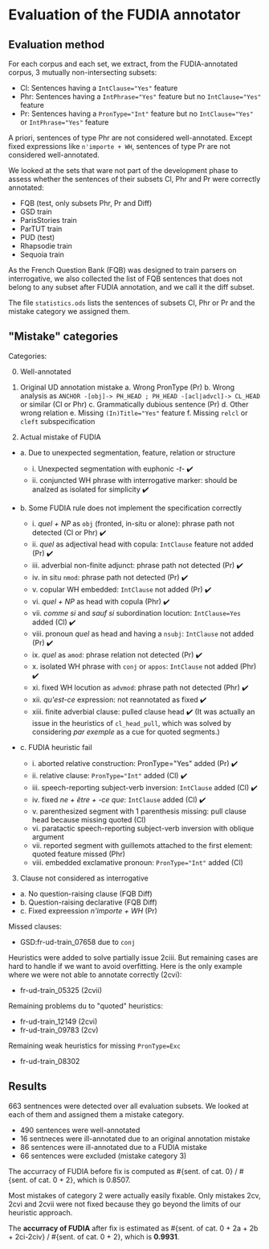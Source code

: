 # Evaluation of the FUDIA annotator

## Evaluation method

For each corpus and each set, we extract, from the FUDIA-annotated corpus, 3 mutually non-intersecting subsets:
 * Cl: Sentences having a `IntClause="Yes"` feature
 * Phr: Sentences having a `IntPhrase="Yes"` feature but no `IntClause="Yes"` feature
 * Pr: Sentences having a `PronType="Int"` feature but no `IntClause="Yes"` or `IntPhrase="Yes"` feature

A priori, sentences of type Phr are not considered well-annotated. Except fixed expressions like `n'importe + WH`, sentences of type Pr are not considered well-annotated.

We looked at the sets that ware not part of the development phase to assess whether the sentences of their subsets Cl, Phr and Pr were correctly annotated:
 * FQB (test, only subsets Phr, Pr and Diff)
 * GSD train
 * ParisStories train
 * ParTUT train
 * PUD (test)
 * Rhapsodie train
 * Sequoia train

As the French Question Bank (FQB) was designed to train parsers on interrogative, we also collected the list of FQB sentences that does not belong to any subset after FUDIA annotation, and we call it the diff subset.

The file `statistics.ods` lists the sentences of subsets Cl, Phr or Pr and the mistake category we assigned them.

## "Mistake" categories

Categories:

 0. Well-annotated

 1. Original UD annotation mistake
  a. Wrong PronType (Pr)
  b. Wrong analysis as `ANCHOR -[obj]-> PH_HEAD ; PH_HEAD -[acl|advcl]-> CL_HEAD` or similar (Cl or Phr)
  c. Grammatically dubious sentence (Pr)
  d. Other wrong relation
  e. Missing `(In)Title="Yes"` feature
  f. Missing `relcl` or `cleft` subspecification

 2. Actual mistake of FUDIA
  - a. Due to unexpected segmentation, feature, relation or structure
    - i. Unexpected segmentation with euphonic *-t-* :heavy_check_mark:
    - ii. conjuncted WH phrase with interrogative marker: should be analzed as isolated for simplicity :heavy_check_mark:

  - b. Some FUDIA rule does not implement the specification correctly
    - i. *quel + NP* as `obj` (fronted, in-situ or alone): phrase path not detected (Cl or Phr) :heavy_check_mark:
    - ii. *quel* as adjectival head with copula: `IntClause` feature not added (Pr) :heavy_check_mark: 
    - iii. adverbial non-finite adjunct: phrase path not detected (Pr) :heavy_check_mark:
    - iv. in situ `nmod`: phrase path not detected (Pr) :heavy_check_mark:
    - v. copular WH embedded: `IntClause` not added (Pr) :heavy_check_mark:
    - vi. *quel + NP* as head with copula (Phr) :heavy_check_mark:
    - vii. *comme si* and *sauf si* subordination locution: `IntClause=Yes` added (Cl) :heavy_check_mark:
    - viii. pronoun *quel* as head and having a `nsubj`: `IntClause` not added (Pr) :heavy_check_mark:
    - ix. *quel* as `amod`: phrase relation not detected (Pr) :heavy_check_mark:
    - x. isolated WH phrase with `conj` or `appos`: `IntClause` not added (Phr) :heavy_check_mark:
    - xi. fixed WH locution as `advmod`: phrase path not detected (Phr) :heavy_check_mark:
    - xii. *qu'est-ce* expression: not reannotated as fixed :heavy_check_mark:
    - xiii. finite adverbial clause: pulled clause head :heavy_check_mark: (It was actually an issue in the heuristics of `cl_head_pull`, which was solved by considering *par exemple* as a cue for quoted segments.)
   
  - c. FUDIA heuristic fail
    - i. aborted relative construction: PronType="Yes" added (Pr) :heavy_check_mark:
    - ii. relative clause: `PronType="Int"` added (Cl) :heavy_check_mark:
    - iii. speech-reporting subject-verb inversion: `IntClause` added (Cl) :heavy_check_mark:
    - iv. fixed *ne + être + -ce que*: `IntClause` added (Cl) :heavy_check_mark:
    - v. parenthesized segment with 1 parenthesis missing: pull clause head because missing quoted (Cl)
    - vi. paratactic speech-reporting subject-verb inversion with oblique argument
    - vii. reported segment with guillemots attached to the first element: quoted feature missed (Phr)
    - viii. embedded exclamative pronoun: `PronType="Int"` added (Cl)

 3. Clause not considered as interrogative
  - a. No question-raising clause (FQB Diff)
  - b. Question-raising declarative (FQB Diff)
  - c. Fixed expreession *n'importe + WH* (Pr)

Missed clauses:
 * GSD:fr-ud-train_07658 due to `conj`

Heuristics were added to solve partially issue 2ciii. But remaining cases are hard to handle if we want to avoid overfitting. Here is the only example where we were not able to annotate correctly (2cvi):
 * fr-ud-train_05325 (2cvii)

Remaining problems du to "quoted" heuristics:
 * fr-ud-train_12149 (2cvi)
 * fr-ud-train_09783 (2cv)

Remaining weak heuristics for missing `PronType=Exc`
 * fr-ud-train_08302

## Results

663 sentnences were detected over all evaluation subsets. We looked at each of them and assigned them a mistake category.
 * 490 sentences were well-annotated
 * 16 sentneces were ill-annotated due to an original annotation mistake
 * 86 sentences were ill-annotated due to a FUDIA mistake
 * 66 sentences were excluded (mistake category 3)

The accurracy of FUDIA before fix is computed as #{sent. of cat. 0} / #{sent. of cat. 0 + 2}, which is 0.8507.

Most mistakes of category 2 were actually easily fixable. Only mistakes 2cv, 2cvi and 2cvii were not fixed because they go beyond the limits of our heuristic approach.

The **accurracy of FUDIA** after fix is estimated as #{sent. of cat. 0 + 2a + 2b + 2ci-2civ} / #{sent. of cat. 0 + 2}, which is **0.9931**.